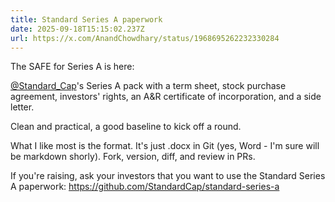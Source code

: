```yaml
---
title: Standard Series A paperwork
date: 2025-09-18T15:15:02.237Z
url: https://x.com/AnandChowdhary/status/1968695262232330284
---
```


The SAFE for Series A is here:  
  
[@Standard\_Cap](https://x.com/Standard%5FCap)'s Series A pack with a term sheet, stock purchase agreement, investors' rights, an A&R certificate of incorporation, and a side letter.  
  
Clean and practical, a good baseline to kick off a round.  
  
What I like most is the format. It's just .docx in Git (yes, Word - I'm sure will be markdown shorly). Fork, version, diff, and review in PRs.  
  
If you're raising, ask your investors that you want to use the Standard Series A paperwork: <https://github.com/StandardCap/standard-series-a>

